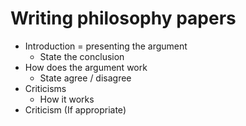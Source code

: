 # Writing philosophy papers
* Introduction = presenting the argument
  * State the conclusion
* How does the argument work
  * State agree / disagree
* Criticisms
  * How it works
* Criticism (If appropriate)
